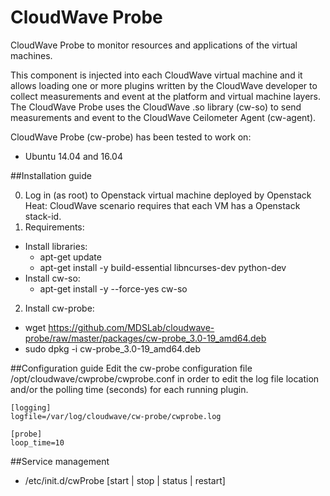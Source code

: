 # CloudWave Probe
CloudWave Probe to monitor resources and applications of the virtual machines.

This component is injected into each CloudWave virtual machine and it allows loading one or more plugins written by the CloudWave developer to collect measurements and event at the platform and virtual machine layers. The CloudWave Probe uses the CloudWave .so library (cw-so) to send measurements and event to the CloudWave Ceilometer Agent (cw-agent). 

CloudWave Probe (cw-probe) has been tested to work on:

* Ubuntu 14.04 and 16.04

##Installation guide

0. Log in (as root) to Openstack virtual machine deployed by Openstack Heat: CloudWave scenario requires that each VM has a Openstack stack-id.
1. Requirements:
  * Install libraries:
    * apt-get update
    * apt-get install -y build-essential libncurses-dev python-dev
  * Install cw-so:
    * apt-get install -y --force-yes cw-so
2. Install cw-probe:
  * wget https://github.com/MDSLab/cloudwave-probe/raw/master/packages/cw-probe_3.0-19_amd64.deb
  * sudo dpkg -i cw-probe_3.0-19_amd64.deb

##Configuration guide
Edit the cw-probe configuration file /opt/cloudwave/cwprobe/cwprobe.conf in order to edit the log file location and/or the polling time (seconds) for each running plugin.
```
[logging]
logfile=/var/log/cloudwave/cw-probe/cwprobe.log

[probe]
loop_time=10
```

##Service management
* /etc/init.d/cwProbe [start | stop | status | restart]
